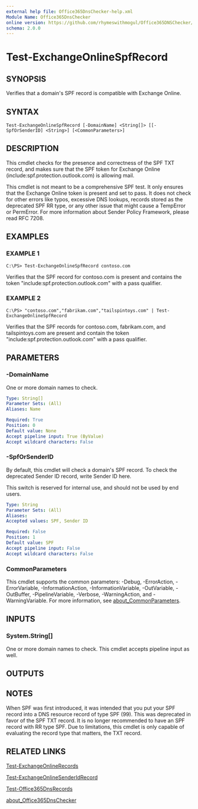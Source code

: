 ```yaml
---
external help file: Office365DnsChecker-help.xml
Module Name: Office365DnsChecker
online version: https://github.com/rhymeswithmogul/Office365DNSChecker/blob/master/man/en-US/Test-ExchangeOnlineSpfRecord.md
schema: 2.0.0
---
```


# Test-ExchangeOnlineSpfRecord

## SYNOPSIS
Verifies that a domain's SPF record is compatible with Exchange Online.

## SYNTAX

```
Test-ExchangeOnlineSpfRecord [-DomainName] <String[]> [[-SpfOrSenderID] <String>] [<CommonParameters>]
```

## DESCRIPTION
This cmdlet checks for the presence and correctness of the SPF TXT record, and makes sure that the SPF token for Exchange Online (include:spf.protection.outlook.com) is allowing mail.

This cmdlet is not meant to be a comprehensive SPF test. It only ensures that the Exchange Online token is present and set to pass. It does not check for other errors like typos, excessive DNS lookups, records stored as the deprecated SPF RR type, or any other issue that might cause a TempError or PermError. For more information about Sender Policy Framework, please read RFC 7208.

## EXAMPLES

### EXAMPLE 1
```
C:\PS> Test-ExchangeOnlineSpfRecord contoso.com
```

Verifies that the SPF record for contoso.com is present and contains the token "include:spf.protection.outlook.com" with a pass qualifier.

### EXAMPLE 2
```
C:\PS> "contoso.com","fabrikam.com","tailspintoys.com" | Test-ExchangeOnlineSpfRecord
```

Verifies that the SPF records for contoso.com, fabrikam.com, and tailspintoys.com are present and contain the token "include:spf.protection.outlook.com" with a pass qualifier.

## PARAMETERS

### -DomainName
One or more domain names to check.

```yaml
Type: String[]
Parameter Sets: (All)
Aliases: Name

Required: True
Position: 0
Default value: None
Accept pipeline input: True (ByValue)
Accept wildcard characters: False
```

### -SpfOrSenderID
By default, this cmdlet will check a domain's SPF record.  To check the deprecated Sender ID record, write Sender ID here.

This switch is reserved for internal use, and should not be used by end users.

```yaml
Type: String
Parameter Sets: (All)
Aliases:
Accepted values: SPF, Sender ID

Required: False
Position: 1
Default value: SPF
Accept pipeline input: False
Accept wildcard characters: False
```

### CommonParameters
This cmdlet supports the common parameters: -Debug, -ErrorAction, -ErrorVariable, -InformationAction, -InformationVariable, -OutVariable, -OutBuffer, -PipelineVariable, -Verbose, -WarningAction, and -WarningVariable. For more information, see [about_CommonParameters](http://go.microsoft.com/fwlink/?LinkID=113216).

## INPUTS

### System.String[]
One or more domain names to check. This cmdlet accepts pipeline input as well.

## OUTPUTS

## NOTES
When SPF was first introduced, it was intended that you put your SPF record into a DNS resource record of type SPF (99).  This was deprecated in favor of the SPF TXT record.  It is no longer recommended to have an SPF record with RR type SPF.  Due to limitations, this cmdlet is only capable of evaluating the record type that matters, the TXT record.

## RELATED LINKS

[Test-ExchangeOnlineRecords]()

[Test-ExchangeOnlineSenderIdRecord]()

[Test-Office365DnsRecords]()

[about_Office365DnsChecker]()

